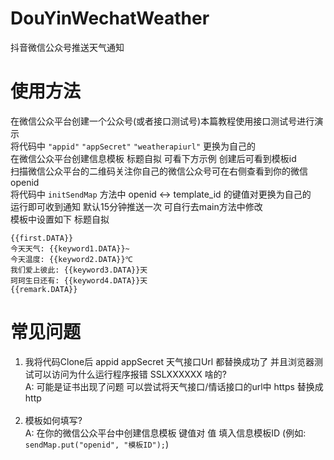 # DouYinWechatWeather
抖音微信公众号推送天气通知
# 使用方法
在微信公众平台创建一个公众号(或者接口测试号)本篇教程使用接口测试号进行演示<br>
将代码中 ```"appid"``` ```"appSecret"``` ```"weatherapiurl"``` 更换为自己的<br>
在微信公众平台创建信息模板 标题自拟 可看下方示例 创建后可看到模板id<br>
扫描微信公众平台的二维码关注你自己的微信公众号可在右侧查看到你的微信openid<br>
将代码中 ```initSendMap``` 方法中 openid <-> template_id 的键值对更换为自己的<br>
运行即可收到通知 默认15分钟推送一次 可自行去main方法中修改<br>
模板中设置如下 标题自拟<br>
```
{{first.DATA}}
今天天气: {{keyword1.DATA}}~
今天温度: {{keyword2.DATA}}℃
我们爱上彼此: {{keyword3.DATA}}天
珂珂生日还有: {{keyword4.DATA}}天
{{remark.DATA}} 
```
# 常见问题
1. 我将代码Clone后 appid appSecret 天气接口Url 都替换成功了 并且浏览器测试可以访问为什么运行程序报错 SSLXXXXXX 啥的? <br>
A: 可能是证书出现了问题 可以尝试将天气接口/情话接口的url中 https 替换成 http<br><br>
2. 模板如何填写?<br>
A: 在你的微信公众平台中创建信息模板 键值对 值 填入信息模板ID (例如: ```sendMap.put("openid", "模板ID");```)
